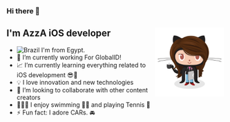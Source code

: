 ### Hi there 👋
## I'm AzzA iOS developer  <img align="right" alt="GIF" height="160px" src="https://github.com/DeepaPrasanna/DeepaPrasanna/blob/master/images/femalecodertocat.png" />
- <img width="16" src="http://www.country-dialing-codes.net/img/png-country-4x2-fancy-res-1280x960/eg.png" alt="Brazil" /> I'm from Egypt.
- 🌱 I’m currently working For GlobalID!
- 📈 I’m currently learning everything related to iOS development 😎🤯
- 💡 I love innovation and new technologies
- 👯 I’m looking to collaborate with other content creators
- 🤸🏻‍♂️ I enjoy swimming 🏊‍♀️ and playing Tennis 🎾
- ⚡ Fun fact: I adore CARs. 🚘
